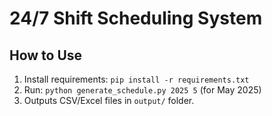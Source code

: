 # 24/7 Shift Scheduling System

## How to Use
1. Install requirements: `pip install -r requirements.txt`
2. Run: `python generate_schedule.py 2025 5` (for May 2025)
3. Outputs CSV/Excel files in `output/` folder.
